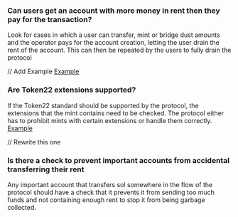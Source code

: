 ### Can users get an account with more money in rent then they pay for the transaction?
Look for cases in which a user can transfer, mint or bridge dust amounts and the operator pays for the account creation, letting the user drain the rent of the account. This can then be repeated by the users to fully drain the protocol

// Add Example
[Example]()

### Are Token22 extensions supported?
If the Token22 standard should be supported by the protocol, the extensions that the mint contains need to be checked. The protocol either has to prohibit mints with certain extensions or handle them correctly. 
[Example](https://solodit.cyfrin.io/issues/lack-of-validation-for-extensions-of-the-mint-halborn-huma-huma-protocol-markdown)

// Rewrite this one
### Is there a check to prevent important accounts from accidental transferring their rent 
Any important account that transfers sol somewhere in the flow of the protocol should have a check that it prevents it from sending too much funds and not containing enough rent to stop it from being garbage collected. 